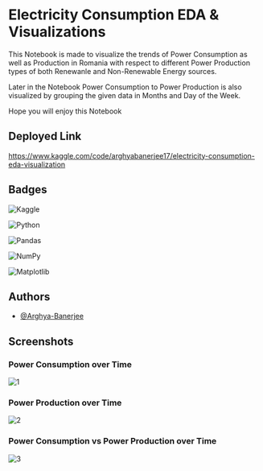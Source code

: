 # Electricity Consumption EDA & Visualizations

This Notebook is made to visualize the trends of Power Consumption as well as Production in Romania with respect to different Power Production types of both Renewanle and Non-Renewable Energy sources.

Later in the Notebook Power Consumption to Power Production is also visualized by grouping the given data in Months and Day of the Week.

Hope you will enjoy this Notebook

## Deployed Link

https://www.kaggle.com/code/arghyabanerjee17/electricity-consumption-eda-visualization




## Badges

![Kaggle](https://img.shields.io/badge/Kaggle-035a7d?style=for-the-badge&logo=kaggle&logoColor=white) 

![Python](https://img.shields.io/badge/python-3670A0?style=for-the-badge&logo=python&logoColor=ffdd54)

![Pandas](https://img.shields.io/badge/pandas-%23150458.svg?style=for-the-badge&logo=pandas&logoColor=white)

![NumPy](https://img.shields.io/badge/numpy-%23013243.svg?style=for-the-badge&logo=numpy&logoColor=white)

![Matplotlib](https://img.shields.io/badge/Matplotlib-%23ffffff.svg?style=for-the-badge&logo=Matplotlib&logoColor=black)



## Authors

- [@Arghya-Banerjee](https://www.github.com/Arghya-Banerjee)


## Screenshots

### Power Consumption over Time
![1](https://github.com/Arghya-Banerjee/Electricity-Consumption-EDA-Visualization-Romania/assets/72212592/d607b911-20fe-4ab8-8e51-34ae4c9fdde8)

### Power Production over Time
![2](https://github.com/Arghya-Banerjee/Electricity-Consumption-EDA-Visualization-Romania/assets/72212592/8d2fad00-a264-4bc6-8e8b-64bb9905034c)

### Power Consumption vs Power Production over Time
![3](https://github.com/Arghya-Banerjee/Electricity-Consumption-EDA-Visualization-Romania/assets/72212592/075e5d27-2c8f-43a7-9015-11f27bb4af61)

